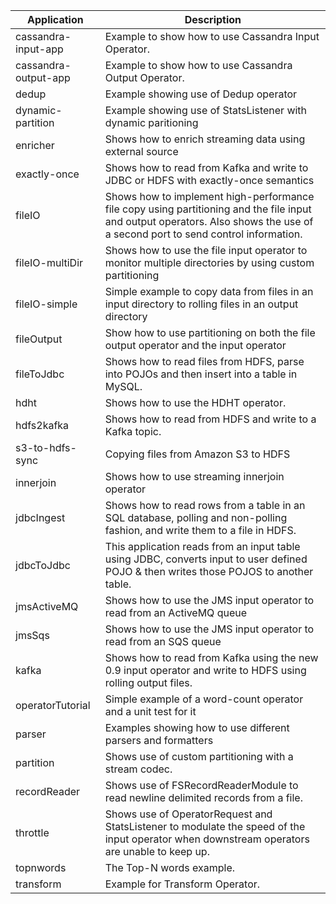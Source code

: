 | Application       | Description |
| ----------------- | ----------- |
| cassandra-input-app | Example to show how to use Cassandra Input Operator.|
| cassandra-output-app | Example to show how to use Cassandra Output Operator.|
| dedup | Example showing use of Dedup operator |
| dynamic-partition | Example showing use of StatsListener with dynamic paritioning |
| enricher          | Shows how to enrich streaming data using external source |
| exactly-once      | Shows how to read from Kafka and write to JDBC or HDFS with exactly-once semantics |
| fileIO            | Shows how to implement high-performance file copy using partitioning and the file input and output operators. Also shows the use of a second port to send control information. |
| fileIO-multiDir   | Shows how to use the file input operator to monitor multiple directories by using custom partitioning |
| fileIO-simple     | Simple example to copy data from files in an input directory to rolling files in an output directory |
| fileOutput        | Show how to use partitioning on both the file output operator and the input operator |
| fileToJdbc        | Shows how to read files from HDFS, parse into POJOs and then insert into a table in MySQL.  |
| hdht              | Shows how to use the HDHT operator. |
| hdfs2kafka        | Shows how to read from HDFS and write to a Kafka topic. |
| s3-to-hdfs-sync   | Copying files from Amazon S3 to HDFS |
| innerjoin         | Shows how to use streaming innerjoin operator|
| jdbcIngest        | Shows how to read rows from a table in an SQL database, polling and non-polling fashion, and write them to a file in HDFS. |
| jdbcToJdbc        | This application reads from an input table using JDBC, converts input to user defined POJO & then writes those POJOS to another table. |
| jmsActiveMQ       | Shows how to use the JMS input operator to read from an ActiveMQ queue |
| jmsSqs            | Shows how to use the JMS input operator to read from an SQS queue |
| kafka             | Shows how to read from Kafka using the new 0.9 input operator and write to HDFS using rolling output files. |
| operatorTutorial  | Simple example of a word-count operator and a unit test for it |
| parser            | Examples showing how to use different parsers and formatters |
| partition         | Shows use of custom partitioning with a stream codec.
| recordReader      | Shows use of FSRecordReaderModule to read newline delimited records from a file. |
| throttle          | Shows use of OperatorRequest and StatsListener to modulate the speed of the input operator when downstream operators are unable to keep up. |
| topnwords         | The Top-N words example. |
| transform         | Example for Transform Operator. |
